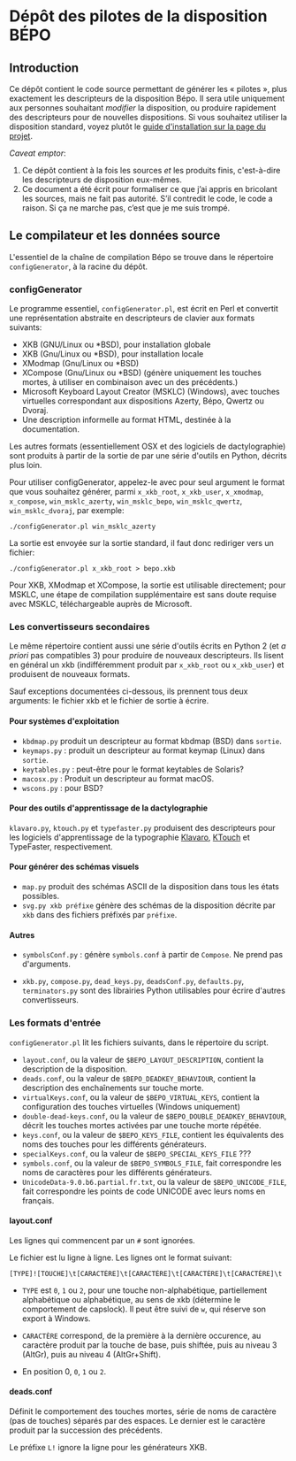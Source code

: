 # Dépôt des pilotes de la disposition BÉPO

## Introduction

Ce dépôt contient le code source permettant de générer les
« pilotes », plus exactement les descripteurs de la disposition Bépo.
Il sera utile uniquement aux personnes souhaitant *modifier* la
disposition, ou produire rapidement des descripteurs pour de nouvelles
dispositions.  Si vous souhaitez utiliser la disposition standard,
voyez plutôt le [guide d'installation sur la page du
projet](https://bepo.fr/wiki/Installation "Guides d’installation des
pilotes bépo").

*Caveat emptor*:

 1. Ce dépôt contient à la fois les sources *et* les produits finis,
    c'est-à-dire les descripteurs de disposition eux-mêmes.
 2. Ce document a été écrit pour formaliser ce que j’ai appris en
    bricolant les sources, mais ne fait pas autorité. S’il contredit
    le code, le code a raison. Si ça ne marche pas, c’est que je me
    suis trompé.

## Le compilateur et les données source

L'essentiel de la chaîne de compilation Bépo se trouve dans le
répertoire `configGenerator`, à la racine du dépôt.

### configGenerator

Le programme essentiel, `configGenerator.pl`, est écrit en Perl et
convertit une représentation abstraite en descripteurs de clavier aux
formats suivants:

 - XKB (GNU/Linux ou *BSD), pour installation globale
 - XKB (Gnu/Linux ou *BSD), pour installation locale
 - XModmap (Gnu/Linux ou *BSD)
 - XCompose (Gnu/Linux ou *BSD) (génère uniquement les touches mortes,
   à utiliser en combinaison avec un des précédents.)
 - Microsoft Keyboard Layout Creator (MSKLC) (Windows), avec touches
   virtuelles correspondant aux dispositions Azerty, Bépo, Qwertz ou
   Dvoraj.
 - Une description informelle au format HTML, destinée à la
   documentation.

Les autres formats (essentiellement OSX et des logiciels de
dactylographie) sont produits à partir de la sortie de par une série
d'outils en Python, décrits plus loin.

Pour utiliser configGenerator, appelez-le avec pour seul argument le
format que vous souhaitez générer, parmi `x_xkb_root`, `x_xkb_user`,
`x_xmodmap`, `x_compose`, `win_msklc_azerty`, `win_msklc_bepo`,
`win_msklc_qwertz`, `win_msklc_dvoraj`, par exemple:

```
./configGenerator.pl win_msklc_azerty
```

La sortie est envoyée sur la sortie standard, il faut donc rediriger
vers un fichier:

```
./configGenerator.pl x_xkb_root > bepo.xkb
```

Pour XKB, XModmap et XCompose, la sortie est utilisable directement;
pour MSKLC, une étape de compilation supplémentaire est sans doute requise avec
MSKLC, téléchargeable auprès de Microsoft.

### Les convertisseurs secondaires

Le même répertoire contient aussi une série d'outils écrits en Python
2 (et *a priori* pas compatibles 3) pour produire de nouveaux
descripteurs.  Ils lisent en général un xkb (indifféremment produit
par `x_xkb_root` ou `x_xkb_user`) et produisent de nouveaux formats.

Sauf exceptions documentées ci-dessous, ils prennent tous deux
arguments: le fichier xkb et le fichier de sortie à écrire.

#### Pour systèmes d'exploitation

 - `kbdmap.py` produit un descripteur au format kbdmap (BSD) dans
    `sortie`.
 - `keymaps.py` : produit un descripteur au format
    keymap (Linux) dans `sortie`.
 - `keytables.py` : peut-être pour le format keytables de Solaris?
 - `macosx.py` : Produit un descripteur au format macOS.
 - `wscons.py` : pour BSD?

#### Pour des outils d'apprentissage de la dactylographie

`klavaro.py`, `ktouch.py` et `typefaster.py` produisent des
   descripteurs pour les logiciels d'apprentissage de la typographie
   [Klavaro](https://klavaro.sourceforge.io/fr/index.html "Site du
   logiciel Klavaro"),
   [KTouch](https://kde.org/applications/education/org.kde.ktouch
   "Site du projet KTouch") et TypeFaster, respectivement.

#### Pour générer des schémas visuels

 - `map.py` produit des schémas ASCII de la disposition dans tous les
   états possibles.
 - `svg.py xkb préfixe` génère des schémas de la disposition décrite
   par `xkb` dans des fichiers préfixés par `préfixe`.

#### Autres

 - `symbolsConf.py` : génère `symbols.conf` à partir de `Compose`.  Ne
   prend pas d'arguments.

 - `xkb.py`, `compose.py`, `dead_keys.py`, `deadsConf.py`,
   `defaults.py`, `terminators.py` sont des librairies Python
   utilisables pour écrire d'autres convertisseurs.

### Les formats d'entrée

`configGenerator.pl` lit les fichiers suivants, dans le répertoire du
script.

 - `layout.conf`, ou la valeur de `$BEPO_LAYOUT_DESCRIPTION`, contient
   la description de la disposition.
 - `deads.conf`, ou la valeur de `$BEPO_DEADKEY_BEHAVIOUR`, contient la
   description des enchaînements sur touche morte.
 - `virtualKeys.conf`, ou la valeur de `$BEPO_VIRTUAL_KEYS`, contient
   la configuration des touches virtuelles (Windows uniquement)
 - `double-dead-keys.conf`, ou la valeur de
   `$BEPO_DOUBLE_DEADKEY_BEHAVIOUR`, décrit les touches mortes
   activées par une touche morte répétée.
 - `keys.conf`, ou la valeur de `$BEPO_KEYS_FILE`, contient les
   équivalents des noms des touches pour les différents générateurs.
 - `specialKeys.conf`, ou la valeur de `$BEPO_SPECIAL_KEYS_FILE` ???
 - `symbols.conf`, ou la valeur de `$BEPO_SYMBOLS_FILE`, fait
   correspondre les noms de caractères pour les différents
   générateurs.
 - `UnicodeData-9.0.b6.partial.fr.txt`, ou la valeur de
   `$BEPO_UNICODE_FILE`, fait correspondre les points de code UNICODE
   avec leurs noms en français.

#### layout.conf

Les lignes qui commencent par un `#` sont ignorées.

Le fichier est lu ligne à ligne. Les lignes ont le format suivant:

```
[TYPE]![TOUCHE]\t[CARACTÈRE]\t[CARACTÈRE]\t[CARACTÈRE]\t[CARACTÈRE]\t
```

 - `TYPE` est `0`, `1` ou `2`, pour une touche non-alphabétique,
   partiellement alphabétique ou alphabétique, au sens de xkb
   (détermine le comportement de capslock).  Il peut être suivi de
   `w`, qui réserve son export à Windows.

 - `CARACTÈRE` correspond, de la première à la dernière occurence, au
   caractère produit par la touche de base, puis shiftée, puis au
   niveau 3 (AltGr), puis au niveau 4 (AltGr+Shift).

 - En position 0, `0`, `1` ou `2`.

#### deads.conf

Définit le comportement des touches mortes, série de noms de caractère (pas de
touches) séparés par des espaces.  Le dernier est le caractère produit par la succession des précédents.

Le préfixe `L!` ignore la ligne pour les générateurs XKB.
